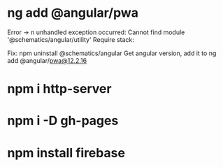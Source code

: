 # ng add @angular/pwa

Error -> n unhandled exception occurred: Cannot find module '@schematics/angular/utility'
Require stack:

Fix:
npm uninstall @schematics/angular
Get angular version, add it to ng add @angular/pwa@12.2.16

# npm i http-server
# npm i -D gh-pages
# npm install firebase